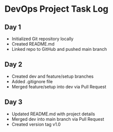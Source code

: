 # DevOps Project Task Log

## Day 1
- Initialized Git repository locally
- Created README.md
- Linked repo to GitHub and pushed main branch

## Day 2
- Created dev and feature/setup branches
- Added .gitignore file
- Merged feature/setup into dev via Pull Request

## Day 3
- Updated README.md with project details
- Merged dev into main branch via Pull Request
- Created version tag v1.0
